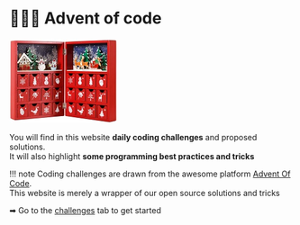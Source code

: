 # 🎄🎄🎄 Advent of code
![](assets/calendar.jpg)

You will find in this website **daily coding challenges** and proposed solutions. <br>
It will also highlight **some programming best practices and tricks**  

!!! note
    Coding challenges are drawn from the awesome platform [Advent Of Code](https://adventofcode.com/).<br>
    This website is merely a wrapper of our open source solutions and tricks

➡ Go to the [challenges](/advent-of-code/tutorials/day2) tab to get started

